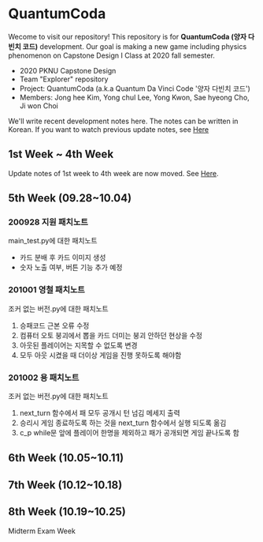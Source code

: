 # QuantumCoda

Wecome to visit our repository! This repository is for **QuantumCoda (양자 다빈치 코드)** development. Our goal is making a new game including physics phenomenon on Capstone Design I Class at 2020 fall semester.

- 2020 PKNU Capstone Design
- Team "Explorer" repository
- Project: QuantumCoda (a.k.a Quantum Da Vinci Code '양자 다빈치 코드')
- Members: Jong hee Kim, Yong chul Lee, Yong Kwon, Sae hyeong Cho, Ji won Choi

We'll write recent development notes here. The notes can be written in Korean. If you want to watch previous update notes, see [Here](https://github.com/jiwonchoi-phys/QuantumCoda/tree/master/UpdateNotes)

## 1st Week ~ 4th Week
Update notes of 1st week to 4th week are now moved. See [Here](UpdateNotes/1st~4th.md).

## 5th Week (09.28~10.04)

### 200928 지원 패치노트
main_test.py에 대한 패치노트
- 카드 분배 후 카드 이미지 생성
- 숫자 노출 여부, 버튼 기능 추가 예정

### 201001 영철 패치노트
조커 없는 버전.py에 대한 패치노트
 1. 승패코드 근본 오류 수정
 2. 컴퓨터 오토 붕괴에서 뽑을 카드 더미는 붕괴 안하던 현상을 수정
 3. 아웃된 플레이어는 지목할 수 없도록 변경
 4. 모두 아웃 시켰을 때 더이상 게임을 진행 못하도록 해야함

### 201002 용 패치노트
조커 없는 버전.py에 대한 패치노트
1. next_turn 함수에서 패 모두 공개시 턴 넘김 메세지 출력
2. 승리시 게임 종료하도록 하는 것을 next_turn 함수에서 실행 되도록 옮김
3. c_p while문 앞에 플레이어 한명을 제외하고 패가 공개되면 게임 끝나도록 함

## 6th Week (10.05~10.11)

## 7th Week (10.12~10.18)

## 8th Week (10.19~10.25)
Midterm Exam Week

